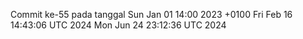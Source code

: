 Commit ke-55 pada tanggal Sun Jan 01 14:00 2023 +0100
Fri Feb 16 14:43:06 UTC 2024
Mon Jun 24 23:12:36 UTC 2024
